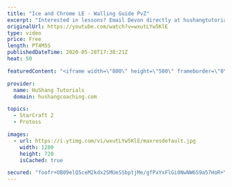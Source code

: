 ```yaml
---
title: "Ice and Chrome LE - Walling Guide PvZ"
excerpt: "Interested in lessons? Email Devon directly at hushangtutorials@outlook.com ------------------------------------------------------------------------------------------------------- Want to support HuShang Tutorials directly? Patreon is a website where you can contribute a monthly donation that will help"
originalUrl: https://youtube.com/watch?v=wxutLYw5KlE
type: video
price: Free
length: PT4M5S
publishedDateTime: 2020-05-28T17:38:21Z
heat: 50

featuredContent: "<iframe width=\"800\" height=\"500\" frameborder=\"0\" src=\"https://www.youtube.com/embed/wxutLYw5KlE\" allow=\"accelerometer; autoplay; encrypted-media; gyroscope; picture-in-picture\" allowfullscreen></iframe>"

provider:
  name: HuShang Tutorials
  domain: hushangcoaching.com

topics:
  - StarCraft 2
  - Protoss

images:
  - url: https://i.ytimg.com/vi/wxutLYw5KlE/maxresdefault.jpg
    width: 1280
    height: 720
    isCached: true

secured: "foofr+OB09elQ5ceM2kdx2SMUeSSbptjMe/gfPxYxFlGi0NwNW6S9a57HoR+YEwWw456umpy+VQQmS6YyxAIe3Ysc/0/xSj3ZJqWulE0nlTBIVS7GskBUV5KMeap6Cd+th+oyD4cKTyNOqtnmbkSdkp59lUVdv9bySpkmemrgWQVWM6f5hc0ZPCWIWm50DRCxvpIfa5FXRvvonedzT8jkslO8s0h7drwabMKhwlOB0eBG7vbZoY+RS2JSFKqIRk8cjzI8JzWDb7QNgnYqAknkz8QEAjLruOannHt/5YGA1j1lhFe+RuebZO5Y5M+EIm8zzCrY7YXIxwIfJOV3XLq4bKqiW2Wgm1ALgxdA+xg459CqzCzhkU8hec92uRtbqm9Zfe8gzScQbOGMGiDdYNsWgLn7QgqhYJeIp5LE/Fr050=;uy9Gzz91PIso0CoXQG4CCw=="
---
```


